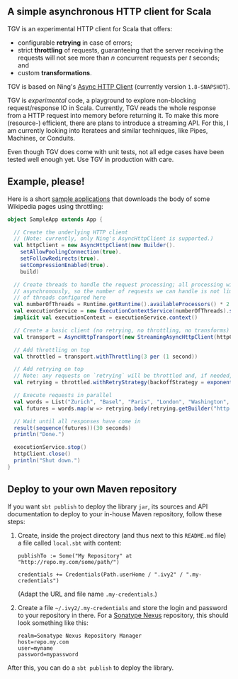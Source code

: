 ## A simple asynchronous HTTP client for Scala

TGV is an experimental HTTP client for Scala that offers:

 - configurable **retrying** in case of errors;
 - strict **throttling** of requests, guaranteeing that the server receiving the requests will not see more than *n* concurrent requests per *t* seconds; and
 - custom **transformations**.
 
TGV is based on Ning's [Async HTTP Client](https://github.com/AsyncHttpClient/async-http-client) (currently version `1.8-SNAPSHOT`).

TGV is *experimental* code, a playground to explore non-blocking request/response IO in Scala. Currently, TGV reads the whole response from a HTTP request into memory before returning it. To make this more (resource-) efficient, there are plans to introduce a streaming API. For this, I am currently looking into Iteratees and similar techniques, like Pipes, Machines, or Conduits.

Even though TGV does come with unit tests, not all edge cases have been tested well enough yet. Use TGV in production with care.

## Example, please!

Here is a short [sample applications](https://github.com/hbf/tgv/blob/master/src/test/scala/com/dreizak/tgv/SampleApp.scala) that downloads the body of some Wikipedia pages using throttling:

```scala
object SampleApp extends App {

  // Create the underlying HTTP client
  // (Note: currently, only Ning's AsyncHttpClient is supported.)
  val httpClient = new AsyncHttpClient(new Builder().
    setAllowPoolingConnection(true).
    setFollowRedirects(true).
    setCompressionEnabled(true).
    build)

  // Create threads to handle the request processing; all processing will be done
  // asynchronously, so the number of requests we can handle is not limited by the number
  // of threads configured here
  val numberOfThreads = Runtime.getRuntime().availableProcessors() * 2
  val executionService = new ExecutionContextService(numberOfThreads).start()
  implicit val executionContext = executionService.context()

  // Create a basic client (no retrying, no throttling, no transforms)
  val transport = AsyncHttpTransport(new StreamingAsyncHttpClient(httpClient))

  // Add throttling on top
  val throttled = transport.withThrottling(3 per (1 second))

  // Add retrying on top
  // Note: any requests on `retrying` will be throttled and, if needed, retried
  val retrying = throttled.withRetryStrategy(backoffStrategy = exponentialBackoffStrategy(maxRetries = 10))

  // Execute requests in parallel
  val words = List("Zurich", "Basel", "Paris", "London", "Washington", "Rome", "Palermo", "Nice", "Barcelona", "Vienna", "Berlin")
  val futures = words.map(w => retrying.body(retrying.getBuilder("http://en.wikipedia.org/wiki/" + w).build))

  // Wait until all responses have come in
  result(sequence(futures))(30 seconds)
  println("Done.")

  executionService.stop()
  httpClient.close()
  println("Shut down.")
}
```

## Deploy to your own Maven repository

If you want `sbt publish` to deploy the library `jar`, its sources and API documentation to deploy to your in-house Maven repository, follow these steps:

 1. Create, inside the project directory (and thus next to this `README.md` file) a file called `local.sbt` with content:
 
        publishTo := Some("My Repository" at "http://repo.my.com/some/path/")
        
        credentials += Credentials(Path.userHome / ".ivy2" / ".my-credentials")
        
    (Adapt the URL and file name `.my-credentials`.)

 1. Create a file `~/.ivy2/.my-credentials` and store the login and password to your repository in there. For a [Sonatype Nexus](http://www.sonatype.org/nexus/) repository, this should look something like this:
 
        realm=Sonatype Nexus Repository Manager
        host=repo.my.com
        user=myname
        password=mypassword
        
After this, you can do a `sbt publish` to deploy the library.
